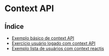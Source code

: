 # Context API

## Índice

- [Exemplo básico de context API](https://github.com/Dirack/Estudos/tree/master/react/context/count#exemplo-b%C3%A1sico-de-context-api)
- [Exercício usuário logado com context API](https://github.com/Dirack/Estudos/tree/master/react/context/login#exerc%C3%ADcio-usu%C3%A1rio-logado-com-context-api)
- [Exemplo lista de usuários com context reactjs](https://github.com/Dirack/Estudos/tree/master/react/context/acontextstudy#exemplo-lista-de-usu%C3%A1rios-com-context-reactjs)
